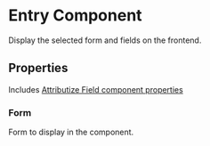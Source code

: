 # Entry Component
Display the selected form and fields on the frontend.


## Properties
Includes [Attributize Field component properties](/attributize/usage/component.html#properties)

### Form
Form to display in the component.